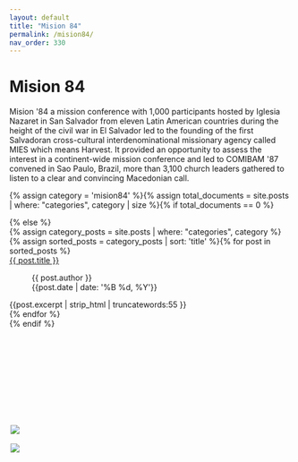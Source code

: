 ```yaml
---
layout: default
title: "Mision 84"
permalink: /mision84/
nav_order: 330
---
```

<h1 class="category-title">Mision 84</h1>

<p>Mision '84 a mission conference with 1,000 participants hosted by Iglesia Nazaret in San Salvador from eleven Latin American countries during the height of the civil war in El Salvador led to the founding of the first Salvadoran cross-cultural interdenominational missionary agency called MIES which means Harvest. It provided an opportunity to assess the interest in a continent-wide mission conference and led to COMIBAM '87 convened in Sao Paulo, Brazil, more than 3,100 church leaders gathered to listen to a clear and convincing Macedonian call.</p>

{% assign category = 'mision84' %}{% assign total_documents = site.posts | where: "categories", category | size %}{% if total_documents == 0 %}
  <figure style="position: fixed; top: 20%; left: 50%; margin-left: -250px; width: 400px;">
    <img src="{{ site.baseurl }}/assets/images/luis-and-doris-300px.png" style="display: block; margin: auto"><br>
    <img src="{{ site.baseurl }}/assets/images/staytuned.png" style="display: block; margin: auto">
  </figure>
{% else %}
  <div class="article-container">
  {% assign category_posts = site.posts | where: "categories", category %}
   {% assign sorted_posts = category_posts | sort: 'title' %}{% for post in sorted_posts %}
      <div class="article-list">
        <div class="article-category"></div>
        <div class="article-summary">
          <a href="{{ post.url | prepend: site.baseurl }}">{{ post.title }}</a><br>
          <figure class="author-date">
            <div class="author">{{ post.author }}</div>
            <div class="publication-date"><time datetime="{{post.date | date: '%F'}}">{{post.date | date: '%B %d, %Y'}}</time></div>
          </figure>
          <div class="excerpt">{{post.excerpt | strip_html | truncatewords:55 }}</div>
        </div>
      </div>
    {% endfor %}
  </div>
{% endif %}
